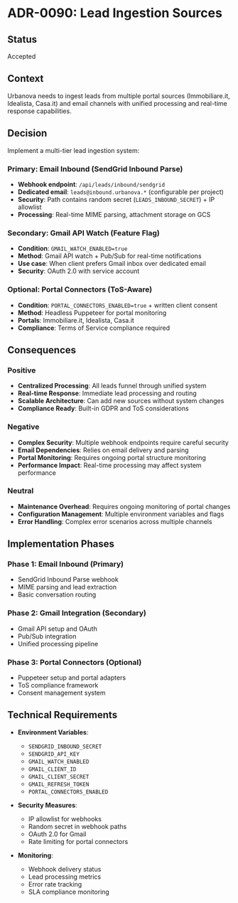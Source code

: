 # ADR-0090: Lead Ingestion Sources

## Status

Accepted

## Context

Urbanova needs to ingest leads from multiple portal sources (Immobiliare.it, Idealista, Casa.it) and email channels with unified processing and real-time response capabilities.

## Decision

Implement a multi-tier lead ingestion system:

### Primary: Email Inbound (SendGrid Inbound Parse)

- **Webhook endpoint**: `/api/leads/inbound/sendgrid`
- **Dedicated email**: `leads@inbound.urbanova.*` (configurable per project)
- **Security**: Path contains random secret (`LEADS_INBOUND_SECRET`) + IP allowlist
- **Processing**: Real-time MIME parsing, attachment storage on GCS

### Secondary: Gmail API Watch (Feature Flag)

- **Condition**: `GMAIL_WATCH_ENABLED=true`
- **Method**: Gmail API watch + Pub/Sub for real-time notifications
- **Use case**: When client prefers Gmail inbox over dedicated email
- **Security**: OAuth 2.0 with service account

### Optional: Portal Connectors (ToS-Aware)

- **Condition**: `PORTAL_CONNECTORS_ENABLED=true` + written client consent
- **Method**: Headless Puppeteer for portal monitoring
- **Portals**: Immobiliare.it, Idealista, Casa.it
- **Compliance**: Terms of Service compliance required

## Consequences

### Positive

- **Centralized Processing**: All leads funnel through unified system
- **Real-time Response**: Immediate lead processing and routing
- **Scalable Architecture**: Can add new sources without system changes
- **Compliance Ready**: Built-in GDPR and ToS considerations

### Negative

- **Complex Security**: Multiple webhook endpoints require careful security
- **Email Dependencies**: Relies on email delivery and parsing
- **Portal Monitoring**: Requires ongoing portal structure monitoring
- **Performance Impact**: Real-time processing may affect system performance

### Neutral

- **Maintenance Overhead**: Requires ongoing monitoring of portal changes
- **Configuration Management**: Multiple environment variables and flags
- **Error Handling**: Complex error scenarios across multiple channels

## Implementation Phases

### Phase 1: Email Inbound (Primary)

- SendGrid Inbound Parse webhook
- MIME parsing and lead extraction
- Basic conversation routing

### Phase 2: Gmail Integration (Secondary)

- Gmail API setup and OAuth
- Pub/Sub integration
- Unified processing pipeline

### Phase 3: Portal Connectors (Optional)

- Puppeteer setup and portal adapters
- ToS compliance framework
- Consent management system

## Technical Requirements

- **Environment Variables**:
  - `SENDGRID_INBOUND_SECRET`
  - `SENDGRID_API_KEY`
  - `GMAIL_WATCH_ENABLED`
  - `GMAIL_CLIENT_ID`
  - `GMAIL_CLIENT_SECRET`
  - `GMAIL_REFRESH_TOKEN`
  - `PORTAL_CONNECTORS_ENABLED`

- **Security Measures**:
  - IP allowlist for webhooks
  - Random secret in webhook paths
  - OAuth 2.0 for Gmail
  - Rate limiting for portal connectors

- **Monitoring**:
  - Webhook delivery status
  - Lead processing metrics
  - Error rate tracking
  - SLA compliance monitoring
